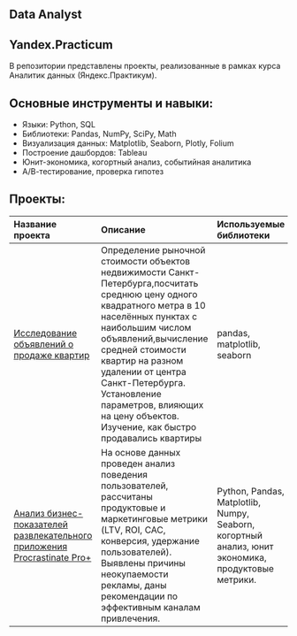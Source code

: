 ## Data Analyst

## Yandex.Practicum
 В репозитории представлены проекты, реализованные в рамках курса Аналитик данных (Яндекc.Практикум).

 ## Основные инструменты и навыки:
- Языки: Python, SQL
- Библиотеки: Pandas, NumPy, SciPy, Math
- Визуализация данных: Matplotlib, Seaborn, Plotly, Folium
- Построение дашбордов: Tableau
- Юнит-экономика, когортный анализ, событийная аналитика
- А/В-тестирование, проверка гипотез

## Проекты:

 | Название проекта | Описание | Используемые библиотеки | 
| :---------------------- | :---------------------- | :---------------------- |
| [Исследование объявлений о продаже квартир](https://github.com/JTaskina/Yandex.Practicum/commit/4cecdab7f4a817fadd3f28bb60e9b9c7f26d7425)| Определение рыночной стоимости объектов недвижимости Санкт-Петербурга,посчитать среднюю цену одного квадратного метра в 10 населённых пунктах с наибольшим числом объявлений,вычисление средней стоимости квартир на разном удалении от центра Санкт-Петербурга. Установление параметров, влияющих на цену объектов. Изучение, как быстро продавались квартиры| pandas, matplotlib, seaborn |
| [Анализ бизнес-показателей развлекательного приложения Procrastinate Pro+](https://github.com/JTaskina/Yandex.Practicum/commit/4cecdab7f4a817fadd3f28bb60e9b9c7f26d7425) |На основе данных проведен анализ поведения пользователей, рассчитаны продуктовые и маркетинговые метрики (LTV, ROI, CAC, конверсия, удержание пользователей). Выявлены причины неокупаемости рекламы, даны рекомендации по эффективным каналам привлечения. | Python, Pandas, Matplotlib, Numpy, Seaborn, когортный анализ, юнит экономика, продуктовые метрики. |
